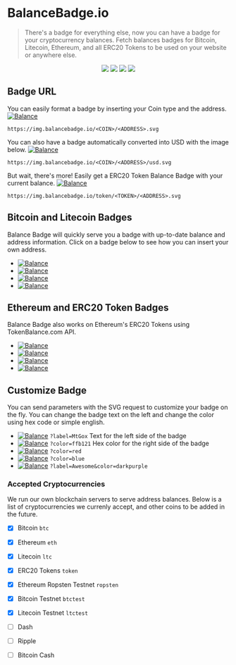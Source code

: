 # BalanceBadge.io

> There's a badge for everything else, now you can have a badge for your cryptocurrency balances. Fetch balances badges for Bitcoin, Litecoin, Ethereum, and all ERC20 Tokens to be used on your website or anywhere else. 

<p align="center">
<a href="https://img.balancebadge.io/eth/0x9eA0C535B3eB166454c8ccBabA86850C8Df3ee57.svg?label=Donations&color=green"><img src="https://img.balancebadge.io/eth/0x9eA0C535B3eB166454c8ccBabA86850C8Df3ee57.svg?label=Donations&color=green"></a> <a href="https://img.balancebadge.io/token/0xb64ef51c888972c908cfacf59b47c1afbc0ab8ac/0x4f70dc5da5acf5e71905c3a8473a6d8a7e7ba4c5.svg?color=lightblue"><img src="https://img.balancebadge.io/token/0xb64ef51c888972c908cfacf59b47c1afbc0ab8ac/0x4f70dc5da5acf5e71905c3a8473a6d8a7e7ba4c5.svg?color=lightblue"></a> <a href="https://img.balancebadge.io/eth/0x8d12a197cb00d4747a1fe03395095ce2a5cc6819.svg?label=EtherDelta&color=green"><img src="https://img.balancebadge.io/eth/0x8d12a197cb00d4747a1fe03395095ce2a5cc6819.svg?label=EtherDelta&color=green"></a> <a href="https://img.balancebadge.io/eth/0xAb5801a7D398351b8bE11C439e05C5B3259aeC9B/usd.svg?label=Vitalik&color=orange"><img src="https://img.balancebadge.io/eth/0xAb5801a7D398351b8bE11C439e05C5B3259aeC9B/usd.svg?label=Vitalik&color=orange"></a>
</p>

## Badge URL
You can easily format a badge by inserting your Coin type and the address. [![Balance](https://img.balancebadge.io/btc/1Lk1p9yr2StBnGFtMeqnLHpf8oGL3WdeBM.svg)](https://img.balancebadge.io/btc/1Lk1p9yr2StBnGFtMeqnLHpf8oGL3WdeBM.svg)
```
https://img.balancebadge.io/<COIN>/<ADDRESS>.svg
```
You can also have a badge automatically converted into USD with the image below. [![Balance](https://img.balancebadge.io/eth/0x9ea0c535b3eb166454c8ccbaba86850c8df3ee57/usd.svg)](https://img.balancebadge.io/eth/0x9ea0c535b3eb166454c8ccbaba86850c8df3ee57/usd.svg)
```
https://img.balancebadge.io/<COIN>/<ADDRESS>/usd.svg
```
But wait, there's more! Easily get a ERC20 Token Balance Badge with your current balance. [![Balance](https://img.balancebadge.io/token/0xb64ef51c888972c908cfacf59b47c1afbc0ab8ac/0x4f70dc5da5acf5e71905c3a8473a6d8a7e7ba4c5.svg?color=lightblue)](https://img.balancebadge.io/token/0xb64ef51c888972c908cfacf59b47c1afbc0ab8ac/0x4f70dc5da5acf5e71905c3a8473a6d8a7e7ba4c5.svg?color=lightblue)
```
https://img.balancebadge.io/token/<TOKEN>/<ADDRESS>.svg
```

## Bitcoin and Litecoin Badges
Balance Badge will quickly serve you a badge with up-to-date balance and address information. Click on a badge below to see how you can insert your own address.
- [![Balance](https://img.balancebadge.io/btc/12GkAhRm7cZp6WEPgfFKab9oayvb9ZaVoz.svg)](https://img.balancebadge.io/btc/12GkAhRm7cZp6WEPgfFKab9oayvb9ZaVoz.svg)
- [![Balance](https://img.balancebadge.io/btctest/mjszQZsfTUAHg6hv98p6g53f9KsqbKZMNM.svg)](https://img.balancebadge.io/btctest/mjszQZsfTUAHg6hv98p6g53f9KsqbKZMNM.svg)
- [![Balance](https://img.balancebadge.io/ltc/LRu7PdLbK2m7Cnqvwc7JQwLr5uZkcPLiyv.svg)](https://img.balancebadge.io/ltc/LRu7PdLbK2m7Cnqvwc7JQwLr5uZkcPLiyv.svg)
- [![Balance](https://img.balancebadge.io/ltctest/mos1r34RqU2XRkH5aqnhhYETLSRQyot3fx.svg)](https://img.balancebadge.io/ltctest/mos1r34RqU2XRkH5aqnhhYETLSRQyot3fx.svg)

## Ethereum and ERC20 Token Badges
Balance Badge also works on Ethereum's ERC20 Tokens using TokenBalance.com API. 
- [![Balance](https://img.balancebadge.io/eth/1LhWMukxP6QGhW6TMEZRcqEUW2bFMA4Rwx.svg)](https://img.balancebadge.io/eth/1LhWMukxP6QGhW6TMEZRcqEUW2bFMA4Rwx.svg)
- [![Balance](https://img.balancebadge.io/token/0xB8c77482e45F1F44dE1745F52C74426C631bDD52/0x751b934e7496e437503d74d0679a45e49c0b7071.svg?color=cyan)](https://img.balancebadge.io/token/0xB8c77482e45F1F44dE1745F52C74426C631bDD52/0x751b934e7496e437503d74d0679a45e49c0b7071.svg?color=cyan)
- [![Balance](https://img.balancebadge.io/ropsten/1LhWMukxP6QGhW6TMEZRcqEUW2bFMA4Rwx.svg)](https://img.balancebadge.io/ropsten/1LhWMukxP6QGhW6TMEZRcqEUW2bFMA4Rwx.svg)
- [![Balance](https://img.balancebadge.io/ropsten/1LhWMukxP6QGhW6TMEZRcqEUW2bFMA4Rwx/usd.svg)](https://img.balancebadge.io/ropsten/1LhWMukxP6QGhW6TMEZRcqEUW2bFMA4Rwx/usd.svg)

## Customize Badge
You can send parameters with the SVG request to customize your badge on the fly. You can change the badge text on the left and change the color using hex code or simple english.
- [![Balance](https://img.balancebadge.io/btc/12GkAhRm7cZp6WEPgfFKab9oayvb9ZaVoz.svg?label=MtGOX)](https://img.balancebadge.io/btc/12GkAhRm7cZp6WEPgfFKab9oayvb9ZaVoz.svg?label=MtGOX) `?label=MtGox` Text for the left side of the badge
- [![Balance](https://img.balancebadge.io/eth/0x004f3e7ffa2f06ea78e14ed2b13e87d710e8013f.svg?color=ffb121)](https://img.balancebadge.io/eth/0x004f3e7ffa2f06ea78e14ed2b13e87d710e8013f.svg?color=ffb121) `?color=ffb121` Hex color for the right side of the badge
- [![Balance](https://img.balancebadge.io/eth/0x004f3e7ffa2f06ea78e14ed2b13e87d710e8013f.svg?color=red)](https://img.balancebadge.io/eth/0x004f3e7ffa2f06ea78e14ed2b13e87d710e8013f.svg?color=red) `?color=red` 
- [![Balance](https://img.balancebadge.io/eth/0x004f3e7ffa2f06ea78e14ed2b13e87d710e8013f.svg?color=blue)](https://img.balancebadge.io/eth/0x004f3e7ffa2f06ea78e14ed2b13e87d710e8013f.svg?color=blue) `?color=blue` 
- [![Balance](https://img.balancebadge.io/eth/0x004f3e7ffa2f06ea78e14ed2b13e87d710e8013f.svg?label=Awesome&color=darkpurple)](https://img.balancebadge.io/eth/0x004f3e7ffa2f06ea78e14ed2b13e87d710e8013f.svg?label=Awesome&color=darkpurple) `?label=Awesome&color=darkpurple` 

### Accepted Cryptocurrencies
We run our own blockchain servers to serve address balances. Below is a list of cryptocurrencies we currenly accept, and other coins to be added in the future.
- [x] Bitcoin `btc`
- [x] Ethereum `eth`
- [x] Litecoin `ltc`
- [x] ERC20 Tokens `token`
- [x] Ethereum Ropsten Testnet `ropsten`
- [x] Bitcoin Testnet `btctest`
- [x] Litecoin Testnet `ltctest`
- [ ] Dash
- [ ] Ripple
- [ ] Bitcoin Cash




